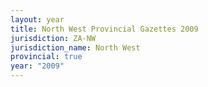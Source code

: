 ```yaml
---
layout: year
title: North West Provincial Gazettes 2009
jurisdiction: ZA-NW
jurisdiction_name: North West
provincial: true
year: "2009"
---
```

